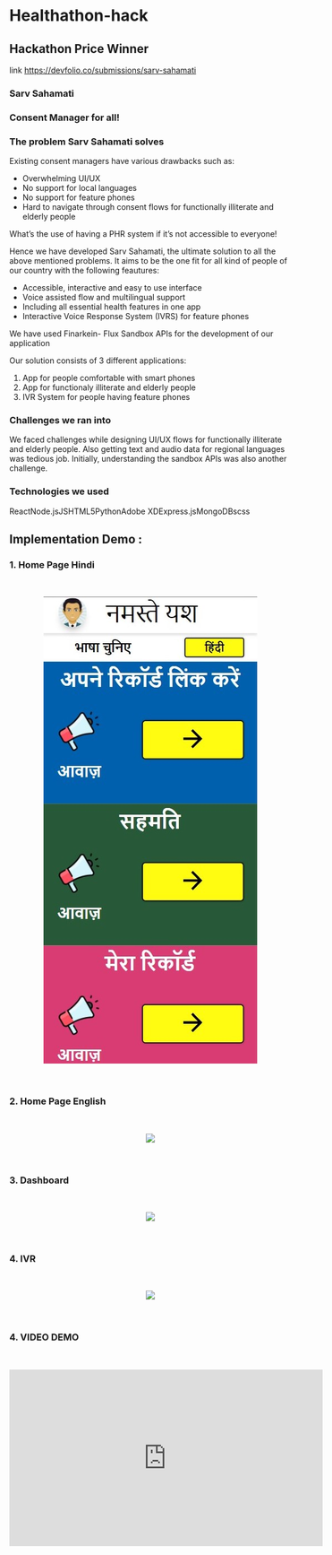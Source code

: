 # Healthathon-hack

## Hackathon Price Winner
link https://devfolio.co/submissions/sarv-sahamati

### Sarv Sahamati
### Consent Manager for all!

### The problem Sarv Sahamati solves
Existing consent managers have various drawbacks such as:
- Overwhelming UI/UX
- No support for local languages
- No support for feature phones
- Hard to navigate through consent flows for functionally illiterate and elderly people

What’s the use of having a PHR system if it’s not accessible to everyone!

Hence we have developed Sarv Sahamati, the ultimate solution to all the above mentioned problems. It aims to be the one fit for all kind of people of our country with the following feautures:
- Accessible, interactive and easy to use interface
- Voice assisted flow and multilingual support
- Including all essential health features in one app
- Interactive Voice Response System (IVRS) for feature phones

We have used Finarkein- Flux Sandbox APIs for the development of our application

Our solution consists of 3 different applications:
1) App for people comfortable with smart phones
2) App for functionaly illiterate and elderly people
3) IVR System for people having feature phones

### Challenges we ran into
We faced challenges while designing UI/UX flows for functionally illiterate and elderly people. Also getting text and audio data for regional languages was tedious job. Initially, understanding the sandbox APIs was also another challenge.

### Technologies we used
ReactNode.jsJSHTML5PythonAdobe XDExpress.jsMongoDBscss

## Implementation Demo : 

### 1. Home Page Hindi
<br>
<p align="center">
  <img src="https://github.com/yashverma9/Healthathon-hack/blob/main/Snaps/1i.jpg">
</p>
<br>

### 2. Home Page English
<br>
<p align="center">
  <img src="https://devfolio.co/_next/image?url=https%3A%2F%2Fassets.devfolio.co%2Fhackathons%2F0a40729102fd4fde85e4edd73c0e77c4%2Fprojects%2F0bd7cd8b39d642db8ef28198eadc7848%2Fpic9ux77g86m.jpeg&w=1440&q=75">
</p>
<br>

### 3. Dashboard
<br>
<p align="center">
  <img src="https://devfolio.co/_next/image?url=https%3A%2F%2Fassets.devfolio.co%2Fhackathons%2F0a40729102fd4fde85e4edd73c0e77c4%2Fprojects%2F0bd7cd8b39d642db8ef28198eadc7848%2Fpic25i7kpyzy.jpeg&w=1440&q=75">
</p>
<br>


### 4. IVR
<br>
<p align="center">
  <img src="https://devfolio.co/_next/image?url=https%3A%2F%2Fassets.devfolio.co%2Fhackathons%2F0a40729102fd4fde85e4edd73c0e77c4%2Fprojects%2F0bd7cd8b39d642db8ef28198eadc7848%2Fpiclvn8hkwpc.jpeg&w=1440&q=75">
</p>
<br>

### 4. VIDEO DEMO
<br>
<p align="center">
 <iframe width="560" height="315" src="https://www.youtube.com/embed/_omwxhibJI8" title="YouTube video player" frameborder="0" allow="accelerometer; autoplay; clipboard-write; encrypted-media; gyroscope; picture-in-picture" allowfullscreen></iframe>
<br>
